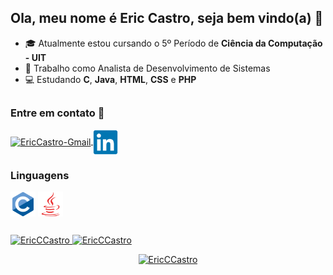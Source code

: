 <h2 align="left"> Ola, meu nome é Eric Castro, seja bem vindo(a)  👋 </h2>

- 🎓 Atualmente estou cursando o 5º Período de **Ciência da Computação - UIT** 
- 💼 Trabalho como Analista de Desenvolvimento de Sistemas
- 💻 Estudando **C**, **Java**, **HTML**, **CSS** e **PHP**

##

<h3 align="left"> Entre em contato 💬 </h3>  

<a href = "mailto: eric-henrique44@hotmail.com" target = "_blank" >
<img align = "center" alt = "EricCastro-Gmail" heigth = "30" width = "40" src = "https://image.flaticon.com/icons/png/512/281/281769.png"  style = "max-width:100%;" > </a>
<a href = "https://www.linkedin.com/in/ericccastro/" target = "_blank" >
<img align = "center" alt = "EricCastro-Linkedin" heigth = "30" width = "40" src = "https://raw.githubusercontent.com/devicons/devicon/master/icons/linkedin/linkedin-original.svg"  style = "max-width:100%;" > </a>


<h3 align="left"> Linguagens </h3> 

<img align = "center" alt = "EricCastro-c" heigth = "30" width = "40" src = "https://raw.githubusercontent.com/devicons/devicon/master/icons/c/c-original.svg"  style = "max-width:100%;" > </img>
<img align = "center" alt = "EricCastro-c" heigth = "30" width = "40" src="https://raw.githubusercontent.com/devicons/devicon/master/icons/java/java-plain.svg" style = "max-width:100%;" > </img>
  
 ##
 
  <div>
<a href="https://github.com/EricCCastro">
<img height="150em" src="https://github-readme-stats.vercel.app/api/top-langs?username=EricCCastro&show_icons=true&theme=dracula&locale=en&layout=compact" alt="EricCCastro" /> 
   <img height="150em" src="https://github-readme-stats.vercel.app/api?username=EricCCastro&show_icons=true&theme=dracula&locale=en" alt="EricCCastro" />
</div>
<p align="center"> <img src="https://komarev.com/ghpvc/?username=EricCCastro&label=Profile%20views&color=e6333f&style=flat" alt="EricCCastro" /> </p>
   
